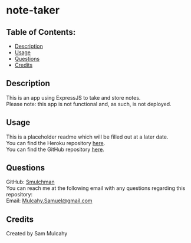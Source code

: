 # note-taker

## Table of Contents:
- [Description](#description)
- [Usage](#usage)
- [Questions](#questions)
- [Credits](#credits)

## Description

This is an app using ExpressJS to take and store notes.\
Please note: this app is not functional and, as such, is not deployed.

## Usage

This is a placeholder readme which will be filled out at a later date.\
You can find the Heroku repository [here](https://dashboard.heroku.com/apps/fathomless-reaches-10487).\
You can find the GitHub repository [here](https://github.com/Smulchman/note-taker).

## Questions

GitHub: [Smulchman](https://github.com/Smulchman)  
You can reach me at the following email with any questions regarding this repository:  
Email: Mulcahy.Samuel@gmail.com

## Credits
Created by Sam Mulcahy